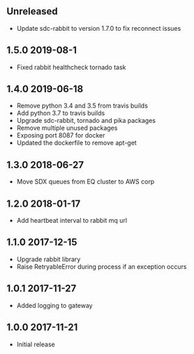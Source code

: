 ## Unreleased
- Update sdc-rabbit to version 1.7.0 to fix reconnect issues

## 1.5.0 2019-08-1
- Fixed rabbit healthcheck tornado task

## 1.4.0 2019-06-18
- Remove python 3.4 and 3.5 from travis builds
- Add python 3.7 to travis builds
- Upgrade sdc-rabbit, tornado and pika packages
- Remove multiple unused packages
- Exposing port 8087 for docker
- Updated the dockerfile to remove apt-get

## 1.3.0 2018-06-27
- Move SDX queues from EQ cluster to AWS corp

## 1.2.0 2018-01-17
- Add heartbeat interval to rabbit mq url

## 1.1.0 2017-12-15
- Upgrade rabbit library
- Raise RetryableError during process if an exception occurs

## 1.0.1 2017-11-27
- Added logging to gateway

## 1.0.0 2017-11-21
- Initial release
